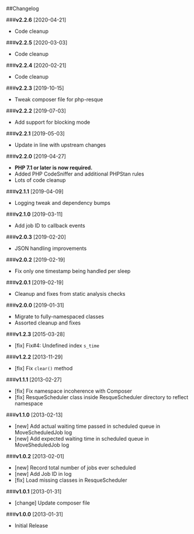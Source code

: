 ##Changelog

###**v2.2.6** [2020-04-21]

* Code cleanup

###**v2.2.5** [2020-03-03]

* Code cleanup

###**v2.2.4** [2020-02-21]

* Code cleanup

###**v2.2.3** [2019-10-15]

* Tweak composer file for php-resque

###**v2.2.2** [2019-07-03]

* Add support for blocking mode

###**v2.2.1** [2019-05-03]

* Update in line with upstream changes

###**v2.2.0** [2019-04-27]

* **PHP 7.1 or later is now required.**
* Added PHP CodeSniffer and additional PHPStan rules
* Lots of code cleanup

###**v2.1.1** [2019-04-09]

* Logging tweak and dependency bumps

###**v2.1.0** [2019-03-11]

* Add job ID to callback events

###**v2.0.3** [2019-02-20]

* JSON handling improvements

###**v2.0.2** [2019-02-19]

* Fix only one timestamp being handled per sleep

###**v2.0.1** [2019-02-19]

* Cleanup and fixes from static analysis checks

###**v2.0.0** [2019-01-31]

* Migrate to fully-namespaced classes
* Assorted cleanup and fixes

###**v1.2.3** [2015-03-28]

* [fix] Fix#4: Undefined index `s_time`

###**v1.2.2** [2013-11-29]

* [fix] Fix `clear()` method

###**v1.1.1** [2013-02-27]

* [fix] Fix namespace incoherence with Composer
* [fix] ResqueScheduler class inside ResqueScheduler directory to reflect namespace

###**v1.1.0** [2013-02-13]

* [new] Add actual waiting time passed in scheduled queue in MoveScheduledJob log
* [new] Add expected waiting time in scheduled queue in MoveSheduledJob log

###**v1.0.2** [2013-02-01]

* [new] Record total number of jobs ever scheduled
* [new] Add Job ID in log
* [fix] Load missing classes in ResqueScheduler

###**v1.0.1** [2013-01-31]

* [change] Update composer file

###**v1.0.0** [2013-01-31]

* Initial Release
